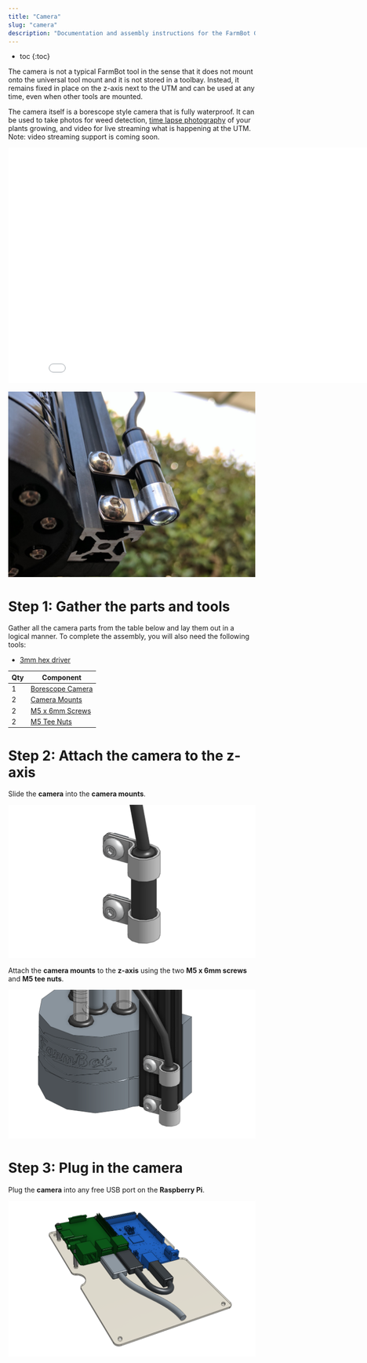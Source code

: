 ```yaml
---
title: "Camera"
slug: "camera"
description: "Documentation and assembly instructions for the FarmBot Genesis camera"
---
```


* toc
{:toc}

The camera is not a typical FarmBot tool in the sense that it does not mount onto the universal tool mount and it is not stored in a toolbay. Instead, it remains fixed in place on the z-axis next to the UTM and can be used at any time, even when other tools are mounted.

The camera itself is a borescope style camera that is fully waterproof. It can be used to take photos for weed detection, [time lapse photography](../../Extras/mods/take-time-lapse-plant-photography.md) of your plants growing, and video for live streaming what is happening at the UTM. Note: video streaming support is coming soon.

<iframe class="embedly-embed" src="//cdn.embedly.com/widgets/media.html?src=https%3A%2F%2Fwww.youtube.com%2Fembed%2F-6rKclV82EQ%3Ffeature%3Doembed&url=http%3A%2F%2Fwww.youtube.com%2Fwatch%3Fv%3D-6rKclV82EQ&image=https%3A%2F%2Fi.ytimg.com%2Fvi%2F-6rKclV82EQ%2Fhqdefault.jpg&key=02466f963b9b4bb8845a05b53d3235d7&type=text%2Fhtml&schema=youtube" width="854" height="480" scrolling="no" frameborder="0" allowfullscreen></iframe>



![Camera.jpg](_images/Camera.jpg)



# Step 1: Gather the parts and tools

Gather all the camera parts from the table below and lay them out in a logical manner. To complete the assembly, you will also need the following tools:

* [3mm hex driver](../../Extras/bom/miscellaneous.md#3mm-hex-driver)

|Qty                           |Component                     |
|------------------------------|------------------------------|
|1                             |[Borescope Camera](../../Extras/bom/electronics-and-wiring.md#borescope-camera)
|2                             |[Camera Mounts](../../Extras/bom/fasteners-and-hardware.md#camera-mounts)
|2                             |[M5 x 6mm Screws](../../Extras/bom/fasteners-and-hardware.md#m5-screws)
|2                             |[M5 Tee Nuts](../../Extras/bom/fasteners-and-hardware.md#m5-tee-nuts)



# Step 2: Attach the camera to the z-axis

Slide the **camera** into the **camera mounts**.

![camera_mount.png](_images/camera_mount.png)

Attach the **camera mounts** to the **z-axis** using the two **M5 x 6mm screws** and **M5 tee nuts**.

![camera_mounted.png](_images/camera_mounted.png)



# Step 3: Plug in the camera

Plug the **camera** into any free USB port on the **Raspberry Pi**.

![Camera_USB.png](_images/Camera_USB.png)

